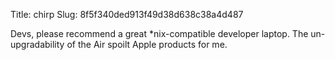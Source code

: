 Title: chirp
Slug: 8f5f340ded913f49d38d638c38a4d487

Devs, please recommend a great *nix-compatible developer laptop. The un-upgradability of the Air spoilt Apple products for me.
